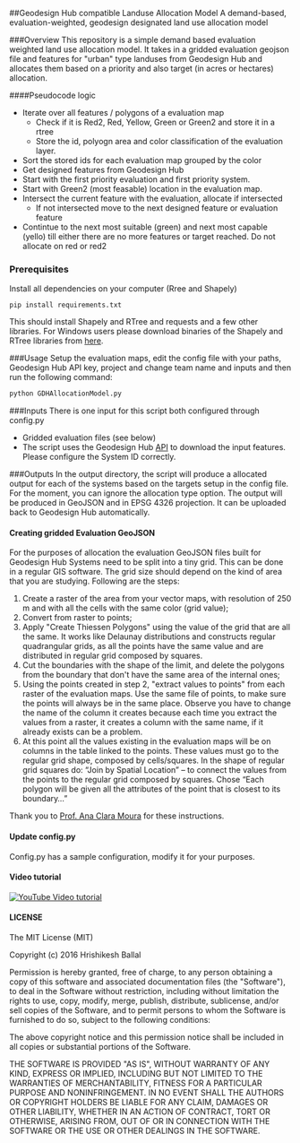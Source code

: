 ##Geodesign Hub compatible Landuse Allocation Model
A demand-based, evaluation-weighted, geodesign designated land use allocation model

###Overview
This repository is a simple demand based evaluation weighted land use allocation model. It takes in a gridded evaluation geojson file and features for "urban" type landuses from Geodesign Hub and allocates them based on a priority and also target (in acres or hectares) allocation. 

####Pseudocode logic
- Iterate over all features / polygons of a evaluation map
  - Check if it is Red2, Red, Yellow, Green or Green2 and store it in a rtree
  - Store the id, polyogn area and color classification of the evaluation layer.
- Sort the stored ids for each evaluation map grouped by the color
- Get designed features from Geodesign Hub
- Start with the first priority evaluation and first priority system.
- Start with Green2 (most feasable) location in the evaluation map. 
- Intersect the current feature with the evaluation, allocate if intersected
  - If not intersected move to the next designed feature or evaluation feature
- Contintue to the next most suitable (green) and next most capable (yello) till either there are no more features or target reached. Do not allocate on red or red2 


### Prerequisites
Install all dependencies on your computer (Rree and Shapely)
```
pip install requirements.txt
```
This should install Shapely and RTree and requests and a few other libraries. For Windows users please download binaries of the Shapely and RTree libraries from [here](http://www.lfd.uci.edu/~gohlke/pythonlibs/).

###Usage
Setup the evaluation maps, edit the config file with your paths, Geodesign Hub API key, project and change team name and inputs and then run the following command:
```python
python GDHAllocationModel.py
```

###Inputs
There is one input for this script both configured through config.py
- Gridded evaluation files (see below)
- The script uses the Geodesign Hub [API](http://www.geodesignsupport.com/kb/get-methods/) to download the input features. Please configure the System ID correctly. 

###Outputs
In the output directory, the script will produce a allocated output for each of the systems based on the targets setup in the config file. For the moment, you can ignore the allocation type option. The output will be produced in GeoJSON and in EPSG 4326 projection. It can be uploaded back to Geodesign Hub automatically.

#### Creating gridded Evaluation GeoJSON
For the purposes of allocation the evaluation GeoJSON files built for Geodesign Hub Systems need to be split into a tiny grid. This can be done in a regular GIS software. The grid size should depend on the kind of area that you are studying. Following are the steps: 

1. Create a raster of the area from your vector maps, with resolution of 250 m and with all the cells with the same color (grid value);
2. Convert from raster to points;
3. Apply "Create Thiessen Polygons" using the value of the grid that are all the same. It works like Delaunay distributions and constructs regular quadrangular grids, as all the points have the same value and are distributed in regular grid composed by squares.
4. Cut the boundaries with the shape of the limit, and delete the polygons from the boundary that don't have the same area of the internal ones;
5. Using the points created in step 2, "extract values to points" from each raster of the evaluation maps. Use the same file of points, to make sure the points will always be in the same place. Observe you have to change the name of the column it creates because each time you extract the values from a raster, it creates a column with the same name, if it already exists can be a problem.
6. At this point all the values existing in the evaluation maps will be on columns in the table linked to the points. These values must go to the regular grid shape, composed by cells/squares. In the shape of regular grid squares do: “Join by Spatial Location” – to connect the values from the points to the regular grid composed by squares. Chose “Each polygon will be given all the attributes of the point that is closest to its boundary…”

Thank you to [Prof. Ana Clara Moura](http://geoproea.arq.ufmg.br/equipe/prof-ana-clara-mourao-moura) for these instructions. 

#### Update config.py
Config.py has a sample configuration, modify it for your purposes. 

#### Video tutorial
[![YouTube Video tutorial](http://i.imgur.com/3KNhYft.png)](https://www.youtube.com/watch?v=QFbOM5T2eQQ)

#### LICENSE
The MIT License (MIT)

Copyright (c) 2016 Hrishikesh Ballal

Permission is hereby granted, free of charge, to any person obtaining a copy of this software and associated documentation files (the "Software"), to deal in the Software without restriction, including without limitation the rights to use, copy, modify, merge, publish, distribute, sublicense, and/or sell copies of the Software, and to permit persons to whom the Software is furnished to do so, subject to the following conditions:

The above copyright notice and this permission notice shall be included in all copies or substantial portions of the Software.

THE SOFTWARE IS PROVIDED "AS IS", WITHOUT WARRANTY OF ANY KIND, EXPRESS OR IMPLIED, INCLUDING BUT NOT LIMITED TO THE WARRANTIES OF MERCHANTABILITY, FITNESS FOR A PARTICULAR PURPOSE AND NONINFRINGEMENT. IN NO EVENT SHALL THE AUTHORS OR COPYRIGHT HOLDERS BE LIABLE FOR ANY CLAIM, DAMAGES OR OTHER LIABILITY, WHETHER IN AN ACTION OF CONTRACT, TORT OR OTHERWISE, ARISING FROM, OUT OF OR IN CONNECTION WITH THE SOFTWARE OR THE USE OR OTHER DEALINGS IN THE SOFTWARE.
